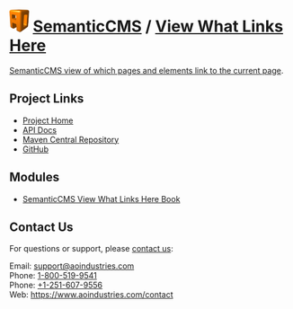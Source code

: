 # [<img src="ao-logo.png" alt="AO Logo" width="35" height="40">](https://www.aoindustries.com/) [SemanticCMS](https://semanticcms.com/) / [View What Links Here](https://semanticcms.com/view-what-links-here/)
[SemanticCMS view of which pages and elements link to the current page](https://semanticcms.com/view-what-links-here/).

## Project Links
* [Project Home](https://semanticcms.com/view-what-links-here/)
* [API Docs](https://semanticcms.com/view-what-links-here/apidocs/)
* [Maven Central Repository](https://search.maven.org/#search%7Cgav%7C1%7Cg:%22com.semanticcms%22%20AND%20a:%22semanticcms-view-what-links-here%22)
* [GitHub](https://github.com/aoindustries/semanticcms-view-what-links-here)

## Modules
* [SemanticCMS View What Links Here Book](https://semanticcms.com/view-what-links-here/book/)

## Contact Us
For questions or support, please [contact us](https://www.aoindustries.com/contact):

Email: [support@aoindustries.com](mailto:support@aoindustries.com)  
Phone: [1-800-519-9541](tel:1-800-519-9541)  
Phone: [+1-251-607-9556](tel:+1-251-607-9556)  
Web: https://www.aoindustries.com/contact
